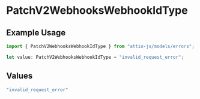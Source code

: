 # PatchV2WebhooksWebhookIdType

## Example Usage

```typescript
import { PatchV2WebhooksWebhookIdType } from "attio-js/models/errors";

let value: PatchV2WebhooksWebhookIdType = "invalid_request_error";
```

## Values

```typescript
"invalid_request_error"
```